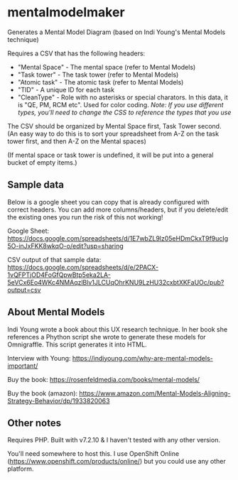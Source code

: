# mentalmodelmaker
Generates a Mental Model Diagram (based on Indi Young's Mental Models technique)

Requires a CSV that has the following headers:
- "Mental Space" - The mental space (refer to Mental Models)
- "Task tower" - The task tower (refer to Mental Models)
- "Atomic task" - The atomic task (refer to Mental Models)
- "TID" - A unique ID for each task
- "CleanType" - Role with no asterisks or special charators. In this data, it is "QE, PM, RCM etc". Used for color coding. *Note: If you use different types, you'll need to change the CSS to reference the types that you use*

The CSV should be organized by Mental Space first, Task Tower second. (An easy way to do this is to sort your spreadsheet from A-Z on the task tower first, and then A-Z on the Mental spaces)

(If mental space or task tower is undefined, it will be put into a general bucket of empty items.)

## Sample data
Below is a google sheet you can copy that is already configured with correct headers. You can add more columns/headers, but if you delete/edit the existing ones you run the risk of this not working!

Google Sheet:
https://docs.google.com/spreadsheets/d/1E7wbZL9lz05eHDmCkxT9f9ucIg5O-inJxFKK8wkqO-o/edit?usp=sharing

CSV output of that sample data:
https://docs.google.com/spreadsheets/d/e/2PACX-1vQFPTjOD4FoGfQpwBtp5eka2LA-5eVCx6Eo4WKc4NMAqzlBlv1JLCUqOhrKNU9LzHU32cxbtXKFaUOc/pub?output=csv

## About Mental Models
Indi Young wrote a book about this UX research technique. 
In her book she references a Phython script she wrote to generate these models for Omnigraffle. This script generates it into HTML.

Interview with Young: https://indiyoung.com/why-are-mental-models-important/

Buy the book: https://rosenfeldmedia.com/books/mental-models/

Buy the book (amazon): https://www.amazon.com/Mental-Models-Aligning-Strategy-Behavior/dp/1933820063

## Other notes
Requires PHP. Built with v7.2.10 & I haven't tested with any other version.

You'll need somewhere to host this. I use OpenShift Online (https://www.openshift.com/products/online/) but you could use any other platform. 
